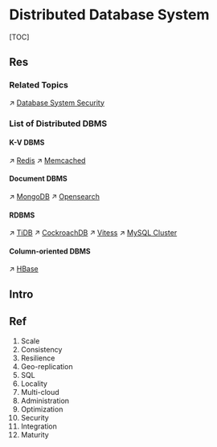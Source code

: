 # Distributed Database System

[TOC]



## Res
### Related Topics
↗ [Database System Security](../../../../CyberSecurity/System%20Security/Database%20System%20Security/Database%20System%20Security.md)


### List of Distributed DBMS
#### K-V DBMS
↗ [Redis](../../../../🔑%20CS%20Core/🍕%20Database%20System/👔%20DBMS/Key-Value%20DBMS/Redis/Redis.md)
↗ [Memcached](../../../../🔑%20CS%20Core/🍕%20Database%20System/👔%20DBMS/Key-Value%20DBMS/Memcached/Memcached.md)

#### Document DBMS
↗ [MongoDB](../../../../🔑%20CS%20Core/🍕%20Database%20System/👔%20DBMS/Document%20Database/MongoDB/MongoDB.md)
↗ [Opensearch](../../../../Software%20Engineering/☁️%20Cloud%20Computing%20&%20Cloud%20Native/🧘🏻%20Dev(Sec)Ops%20(Application%20Level%20Engineering)/🛬%20Continuous%20Delivery/Observability%20&%20Analysis/Logging/Opensearch/Opensearch.md)

#### RDBMS
↗ [TiDB](../../../../🔑%20CS%20Core/🍕%20Database%20System/👔%20DBMS/RDBMS%20(Relational)/TiDB/TiDB.md)
↗ [CockroachDB](../../../../🔑%20CS%20Core/🍕%20Database%20System/👔%20DBMS/RDBMS%20(Relational)/CockroachDB/CockroachDB.md)
↗ [Vitess](../../../../🔑%20CS%20Core/🍕%20Database%20System/👔%20DBMS/RDBMS%20(Relational)/Vitess/Vitess.md)
↗ [MySQL Cluster](../../../../🔑%20CS%20Core/🍕%20Database%20System/👔%20DBMS/RDBMS%20(Relational)/MySQL%20Cluster/MySQL%20Cluster.md)

#### Column-oriented DBMS
↗ [HBase](../../../../🔑%20CS%20Core/🍕%20Database%20System/👔%20DBMS/Column%20Oriented%20Database/Hbase/HBase.md)



## Intro


## Ref
[👍 What is distributed SQL? An evolution of the database]: https://www.cockroachlabs.com/blog/what-is-distributed-sql/
1. Scale
2. Consistency
3. Resilience
4. Geo-replication
5. SQL
6. Locality
7. Multi-cloud
8. Administration
9. Optimization
10. Security
11. Integration
12. Maturity
